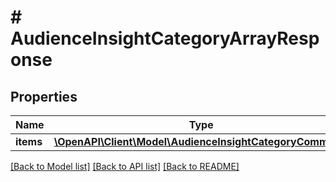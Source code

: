 # # AudienceInsightCategoryArrayResponse

## Properties

Name | Type | Description | Notes
------------ | ------------- | ------------- | -------------
**items** | [**\OpenAPI\Client\Model\AudienceInsightCategoryCommon[]**](AudienceInsightCategoryCommon.md) |  | [optional]

[[Back to Model list]](../../README.md#models) [[Back to API list]](../../README.md#endpoints) [[Back to README]](../../README.md)
